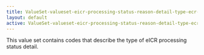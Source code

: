 ```yaml
---
title: ValueSet-valueset-eicr-processing-status-reason-detail-type-ecr-intro
layout: default
active: ValueSet-valueset-eicr-processing-status-reason-detail-type-ecr-intro
---
```


This value set contains codes that describe the type of eICR processing status detail.